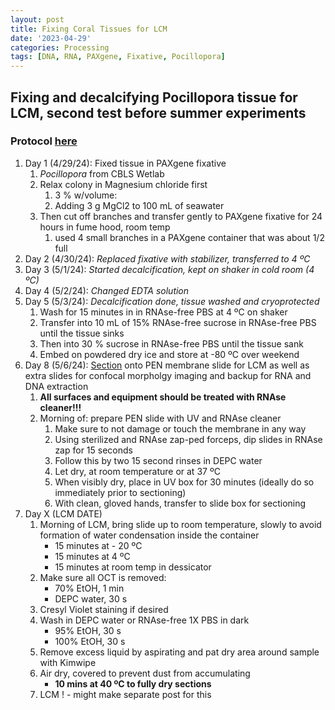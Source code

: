 ```yaml
---
layout: post
title: Fixing Coral Tissues for LCM
date: '2023-04-29'
categories: Processing
tags: [DNA, RNA, PAXgene, Fixative, Pocillopora]
---
```


## Fixing and decalcifying Pocillopora tissue for LCM, second test before summer experiments

### Protocol [here](https://zdellaert.github.io/ZD_Putnam_Lab_Notebook/PAXgene-Fix-Decalc-Protocol/)

1. Day 1 (4/29/24): Fixed tissue in PAXgene fixative
   1. *Pocillopora* from CBLS Wetlab
   2. Relax colony in Magnesium chloride first
      1. 3 % w/volume:
      2. Adding 3 g MgCl2 to 100 mL of seawater
   3. Then cut off branches and transfer gently to PAXgene fixative for 24 hours in fume hood, room temp
      1. used 4 small branches in a PAXgene container that was about 1/2 full
2. Day 2 (4/30/24): *Replaced fixative with stabilizer, transferred to 4 ºC*
3. Day 3 (5/1/24): *Started decalcification, kept on shaker in cold room (4 ºC)*
4. Day 4 (5/2/24): *Changed EDTA solution*
5. Day 5 (5/3/24): *Decalcification done, tissue washed and cryoprotected*
   1. Wash for 15 minutes in in RNAse-free PBS at 4 ºC on shaker
   2. Transfer into 10 mL of 15% RNAse-free sucrose in RNAse-free PBS until the tissue sinks
   3. Then into 30 % sucrose in RNAse-free PBS until the tissue sank
   4. Embed on powdered dry ice and store at -80 ºC over weekend
6. Day 8 (5/6/24): [Section](https://zdellaert.github.io/ZD_Putnam_Lab_Notebook/Cryosectioning-Protocol/) onto PEN membrane slide for LCM as well as extra slides for confocal morpholgy imaging and backup for RNA and DNA extraction
   1. **All surfaces and equipment should be treated with RNAse cleaner!!!**
   2. Morning of: prepare PEN slide with UV and RNAse cleaner
      1. Make sure to not damage or touch the membrane in any way
      2. Using sterilized and RNAse zap-ped forceps, dip slides in RNAse zap for 15 seconds
      3. Follow this by two 15 second rinses in DEPC water
      4. Let dry, at room temperature or at 37 ºC
      5. When visibly dry, place in UV box for 30 minutes (ideally do so immediately prior to sectioning)
      6. With clean, gloved hands, transfer to slide box for sectioning
7. Day X (LCM DATE)
   1. Morning of LCM, bring slide up to room temperature, slowly to avoid formation of water condensation inside the container
       - 15 minutes at - 20 ºC
       - 15 minutes at 4 ºC
       - 15 minutes at room temp in dessicator
    2. Make sure all OCT is removed:
        - 70% EtOH, 1 min
        - DEPC water, 30 s
    3. Cresyl Violet staining if desired
    4. Wash in DEPC water or RNAse-free 1X PBS in dark
        - 95% EtOH, 30 s
        - 100% EtOH, 30 s
    5. Remove excess liquid by aspirating and pat dry area around sample with Kimwipe
    6. Air dry, covered to prevent dust from accumulating
        - **10 mins at 40 ºC to fully dry sections**
    7. LCM ! - might make separate post for this